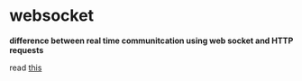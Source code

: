 # websocket

**difference between real time communitcation using web socket and HTTP requests**

read [this](https://www.geeksforgeeks.org/what-is-web-socket-and-how-it-is-different-from-the-http/)